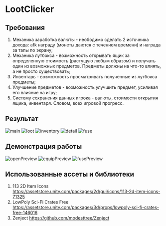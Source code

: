 # LootClicker
 
## Требования

1. Механика заработка валюты - неободимо сделать 2 источника дохода: afk награду (монеты даются с течением времени) и награда за тапы по экрану;
2. Механика лутбокса - возможность открывать ящик за определенную стоимость (растущую любым образом) и получать один из возможных предметов. Предметы должны на что-то влиять, а не просто существовать;
3. Инвентарь - возможность просматривать полученные из лутбокса предметы;
4. Улучшение предметов - возможность улучшить предмет, усиливая его влияние на игру;
5. Систему сохранения данных игрока - валюты, стоимости открытия ящика, инвентаря. Словом, всех игровой прогресс.

## Результат

![main](https://user-images.githubusercontent.com/57808667/153726068-2ddfd9fd-5f5a-4a7e-a0ae-2b1d215ccb5a.jpg) ![loot](https://user-images.githubusercontent.com/57808667/153726071-fe4a056c-335d-460b-978c-138b184700b0.jpg) ![inventory](https://user-images.githubusercontent.com/57808667/153726085-0c81d42d-3515-456b-8a96-8005ab1791bb.jpg) ![detail](https://user-images.githubusercontent.com/57808667/153726087-e0f4c509-595d-40e7-a1aa-a22284bacca5.jpg) ![fuse](https://user-images.githubusercontent.com/57808667/153726090-b32e882a-c424-4677-9875-e8c692aca971.jpg)

## Демонстрация работы

![openPreview](https://user-images.githubusercontent.com/57808667/153726257-85610eeb-13ce-4236-b15c-8cb43aea5fec.gif) ![equipPreview](https://user-images.githubusercontent.com/57808667/153726261-6a6f52e6-6599-4abc-b26c-555acb07df1e.gif)
![fusePreview](https://user-images.githubusercontent.com/57808667/153726266-268dce3d-5a7b-423d-8325-40dbdfaddb47.gif)



## Использованные ассеты и библиотеки

1. 113 2D Item Icons https://assetstore.unity.com/packages/2d/gui/icons/113-2d-item-icons-71325
2. LowPoly Sci-Fi Crates Free https://assetstore.unity.com/packages/3d/props/lowpoly-sci-fi-crates-free-146016
3. Zenject https://github.com/modesttree/Zenject
